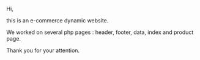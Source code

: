 Hi,

this is an e-commerce dynamic website.

We worked on several php pages : header, footer, data, index and product page.

Thank you for your attention.

